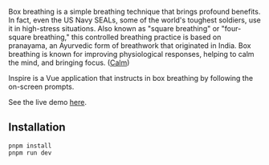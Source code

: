 Box breathing is a simple breathing technique that brings profound benefits. In
fact, even the US Navy SEALs, some of the world's toughest soldiers, use it in
high-stress situations. Also known as "square breathing" or "four-square
breathing," this controlled breathing practice is based on pranayama, an
Ayurvedic form of breathwork that originated in India. Box breathing is known
for improving physiological responses, helping to calm the mind, and bringing
focus. ([Calm](https://blog.calm.com/blog/box-breathing))

Inspire is a Vue application that instructs in box breathing by following the
on-screen prompts.

See the live demo [here](https://inspire-pearl.vercel.app/).

## Installation

```
pnpm install
pnpm run dev
```
